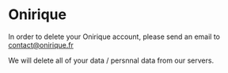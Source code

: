 # Onirique

In order to delete your Onirique account, please send an email to contact@onirique.fr

We will delete all of your data / persnnal data from our servers.
